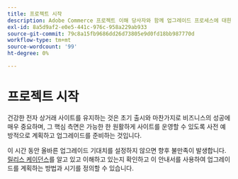 ```yaml
---
title: 프로젝트 시작
description: Adobe Commerce 프로젝트 이해 당사자와 함께 업그레이드 프로세스에 대한 올바른 기대치를 설정하십시오.
exl-id: 8a5d9af2-e0e5-441c-976c-958a229ab933
source-git-commit: 79c8a15fb9686dd26d73805e9d0fd18bb987770d
workflow-type: tm+mt
source-wordcount: '99'
ht-degree: 0%

---
```


# 프로젝트 시작

건강한 전자 상거래 사이트를 유지하는 것은 초기 출시와 마찬가지로 비즈니스의 성공에 매우 중요하며, 그 핵심 측면은 가능한 한 원활하게 사이트를 운영할 수 있도록 사전 예방적으로 계획하고 업그레이드를 준비하는 것입니다.

이 시간 동안 올바른 업그레이드 기대치를 설정하지 않으면 향후 불만족이 발생합니다. [릴리스 케이던스](https://experienceleague.adobe.com/ko/docs/commerce-operations/release/planning/schedule)를 알고 있고 이해하고 있는지 확인하고 이 안내서를 사용하여 업그레이드를 계획하는 방법과 시기를 정의할 수 있습니다.
